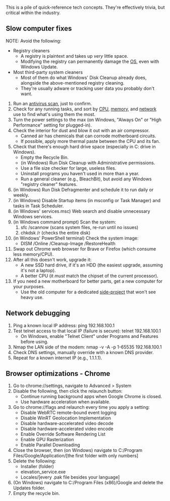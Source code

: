 This is a pile of quick-reference tech concepts. They're effectively trivia, but critical within the industry.

## Slow computer fixes

NOTE: Avoid the following:

- Registry cleaners
  - A registry is plaintext and takes up *very* little space.
  - Modifying the registry can permanently damage the [OS](computers-os.md), even with Windows Update.
- Most third-party system cleaners
  - Most of them do what Windows' Disk Cleanup already does, alongside the above-mentioned registry cleaning.
  - They're usually adware or tracking user data you probably don't want.

1. Run an [antivirus scan](computers-cysec-malware.md), just to confirm.
2. Check for any running tasks, and sort by [CPU](computers-cpu.md), [memory](computers-memory.md), and [network](networks-computer.md) use to find what's using them the most.
3. Turn the power settings to the max (on Windows, "Always On" or "High Performance" setting for plugged-in).
4. Check the interior for dust and blow it out with an air compressor.
   - Canned air has chemicals that can corrode motherboard circuits.
   - If possible, apply more thermal paste between the CPU and its fan.
5. Check that there's enough hard drive space (especially in C: drive in Windows).
   - Empty the Recycle Bin.
   - (in Windows) Run Disk Cleanup with Administrative permissions.
   - Use a file size checker for large, useless files.
   - Uninstall programs you haven't used in more than a year.
   - Run a general cleaner (e.g., BleachBit), but avoid any Windows "registry cleaner" features.
6. (in Windows) Run Disk Defragmenter and schedule it to run daily or weekly.
7. (in Windows) Disable Startup items (in msconfig or Task Manager) and tasks in Task Scheduler.
8. (in Windows' services.msc) Web search and disable unnecessary Windows services.
9. (in Windows command prompt) Scan the system:
   1. sfc /scannow (scans system files, re-run until no issues)
   2. chkdsk /r (checks the entire disk)
10. (in Windows' PowerShell terminal) Check the system image:
    - DISM /Online /Cleanup-Image /RestoreHealth
11. Swap out Chrome web browser for Brave or Firefox (which consume less memory/CPU).
12. After all this doesn't work, upgrade it:
    - A new SSD hard drive, if it's an HDD (the easiest upgrade, assuming it's not a laptop).
    - A better CPU (it *must* match the chipset of the current processor).
13. If you need a new motherboard for better parts, get a new computer for your purposes.
    - Use the old computer for a dedicated [side-project](computers-embedded.md) that won't see heavy use.

## Network debugging

1. Ping a known local IP address: ping 192.168.100.1
2. Test telnet access to that local IP (failure is secure): telnet 192.168.100.1
   - On Windows, enable "Telnet Client" under Programs and Features before using.
3. Nmap the LAN side of the modem: nmap -v -A -p 1-65535 192.168.100.1
4. Check DNS settings, manually override with a known DNS provider.
5. Repeat for a known internet IP (e.g., 1.1.1.1).

## Browser optimizations - Chrome

1. Go to chrome://settings, navigate to Advanced > System
2. Disable the following, then click the relaunch button:
   - Continue running background apps when Google Chrome is closed.
   - Use hardware acceleration when available.
3. Go to chrome://flags and relaunch every time you apply a setting:
   - Disable WebRTC remote-bound event logging
   - Disable WinRT Geolocation Implementation
   - Disable hardware-accelerated video decode
   - Disable hardware-accelerated video encode
   - Enable Override Software Rendering List
   - Enable GPU Rasterization
   - Enable Parallel Downloading
4. Close the browser, then (on Windows) navigate to C:/Program Files/Google/Application/[the first folder with only numbers]
5. Delete the following:
   - Installer (folder)
   - elevation_service.exe
   - Locales/[every .pak file besides your language]
6. (On Windows) navigate to C:/Program Files (x86)/Google and delete the Updates folder.
7. Empty the recycle bin.

